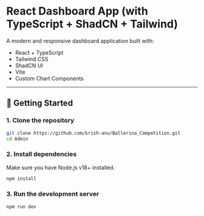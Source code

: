#  React Dashboard App (with TypeScript + ShadCN + Tailwind)

A modern and responsive dashboard application built with:

-  React + TypeScript
-  Tailwind CSS
-  ShadCN UI
-  Vite
-  Custom Chart Components

---

## 🚀 Getting Started

### 1. Clone the repository

```bash
git clone https://github.com/krish-anu/Ballerina_Competition.git
cd Admin

```
### 2. Install dependencies
Make sure you have Node.js v18+ installed.

```bash
npm install
```
### 3. Run the development server
```bash
npm run dev
```